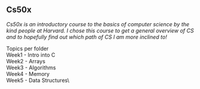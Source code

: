 ## Cs50x

*Cs50x is an introductory course to the basics of computer science by the kind people at Harvard.*
_I chose this course to get a general overview of CS and to hopefully find out which path of CS I am more inclined to!_

Topics per folder\
Week1 - Intro into C\
Week2 - Arrays\
Week3 - Algorithms\
Week4 - Memory\
Week5 - Data Structures\

